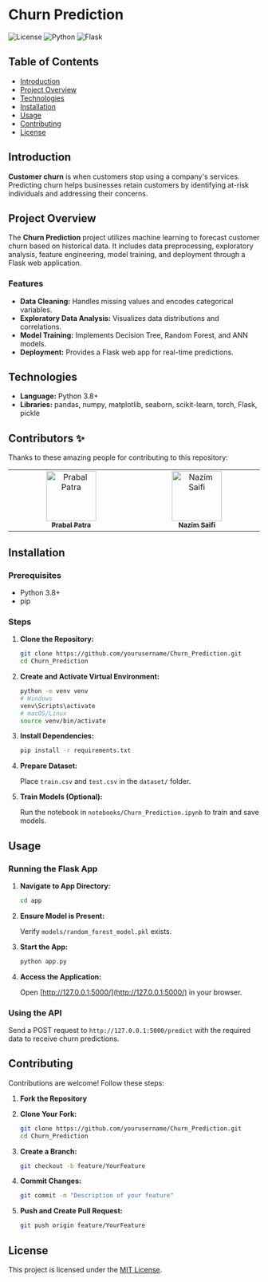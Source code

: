 # Churn Prediction

![License](https://img.shields.io/badge/license-MIT-blue.svg)
![Python](https://img.shields.io/badge/python-3.8+-blue.svg)
![Flask](https://img.shields.io/badge/flask-2.0+-blue.svg)

## Table of Contents

- [Introduction](#introduction)
- [Project Overview](#project-overview)
- [Technologies](#technologies)
- [Installation](#installation)
- [Usage](#usage)
- [Contributing](#contributing)
- [License](#license)

## Introduction

**Customer churn** is when customers stop using a company's services. Predicting churn helps businesses retain customers by identifying at-risk individuals and addressing their concerns.

## Project Overview

The **Churn Prediction** project utilizes machine learning to forecast customer churn based on historical data. It includes data preprocessing, exploratory analysis, feature engineering, model training, and deployment through a Flask web application.

### Features

- **Data Cleaning:** Handles missing values and encodes categorical variables.
- **Exploratory Data Analysis:** Visualizes data distributions and correlations.
- **Model Training:** Implements Decision Tree, Random Forest, and ANN models.
- **Deployment:** Provides a Flask web app for real-time predictions.

## Technologies

- **Language:** Python 3.8+
- **Libraries:** pandas, numpy, matplotlib, seaborn, scikit-learn, torch, Flask, pickle

## Contributors ✨

Thanks to these amazing people for contributing to this repository:

<!-- ALL-CONTRIBUTORS-LIST:START - Do not remove or modify this section -->
<!-- prettier-ignore-start -->
<!-- markdownlint-disable -->
<table>
  <tbody>
    <tr>
       <td align="center" valign="top" width="14.28%"><a href="https://github.com/alienx5499"><img src="#" width="100px;" alt="Prabal Patra"/><br /><sub><b>Prabal Patra</b></sub></a><br /><a href="https://github.com/alienx5499" title="Code"></a></td>
       <td align="center" valign="top" width="14.28%"><a href="https://github.com/Nazim9945"><img src="#" width="100px;" alt="Nazim Saifi"/><br /><sub><b>Nazim Saifi</b></sub></a><br /><a href="https://github.com/Nazim9945" title="Code"></a></td>
    </tr>
  </tbody>
</table>

## Installation

### Prerequisites

- Python 3.8+
- pip

### Steps

1. **Clone the Repository:**

   ```bash
   git clone https://github.com/yourusername/Churn_Prediction.git
   cd Churn_Prediction
   ```

2. **Create and Activate Virtual Environment:**

   ```bash
   python -m venv venv
   # Windows
   venv\Scripts\activate
   # macOS/Linux
   source venv/bin/activate
   ```

3. **Install Dependencies:**

   ```bash
   pip install -r requirements.txt
   ```

4. **Prepare Dataset:**

   Place `train.csv` and `test.csv` in the `dataset/` folder.

5. **Train Models (Optional):**

   Run the notebook in `notebooks/Churn_Prediction.ipynb` to train and save models.

## Usage

### Running the Flask App

1. **Navigate to App Directory:**

   ```bash
   cd app
   ```

2. **Ensure Model is Present:**

   Verify `models/random_forest_model.pkl` exists.

3. **Start the App:**

   ```bash
   python app.py
   ```

4. **Access the Application:**

   Open [http://127.0.0.1:5000/](http://127.0.0.1:5000/) in your browser.

### Using the API

Send a POST request to `http://127.0.0.1:5000/predict` with the required data to receive churn predictions.

## Contributing

Contributions are welcome! Follow these steps:

1. **Fork the Repository**
2. **Clone Your Fork:**

   ```bash
   git clone https://github.com/yourusername/Churn_Prediction.git
   cd Churn_Prediction
   ```

3. **Create a Branch:**

   ```bash
   git checkout -b feature/YourFeature
   ```

4. **Commit Changes:**

   ```bash
   git commit -m "Description of your feature"
   ```

5. **Push and Create Pull Request:**

   ```bash
   git push origin feature/YourFeature
   ```

## License

This project is licensed under the [MIT License](LICENSE).